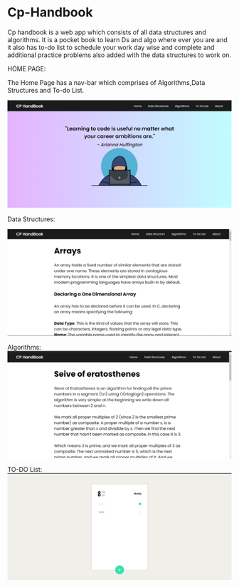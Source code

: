 # Cp-Handbook

   Cp handbook is a web app which consists of all data structures and algorithms. It is a pocket book to learn Ds and algo where 
   ever you are and it also has to-do list to schedule your work day wise and complete and additional practice problems also added 
   with the data structures to work on.
   
   HOME PAGE:
   
   The Home Page has a nav-bar which comprises of Algorithms,Data Structures and To-do List.
   
  
  ![alt text](https://github.com/hrudai2002/Cp-Handbook/blob/main/Home%20Page.png)
   
  Data Structures:
  
  ![alt txt](https://github.com/hrudai2002/Cp-Handbook/blob/main/Data%20Structures.png)
  
  Algorithms:
  ![alt txt](https://github.com/hrudai2002/Cp-Handbook/blob/main/Algorithms.png)
  
  TO-DO List:
  ![alt txt](https://github.com/hrudai2002/Cp-Handbook/blob/main/TO-DO%20List.png)
   
   

